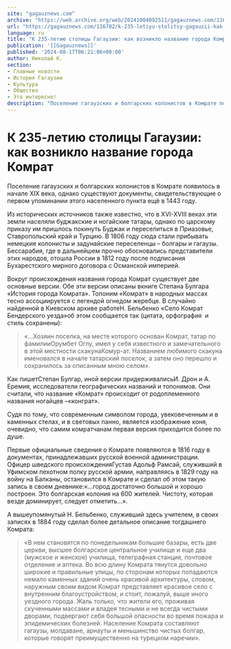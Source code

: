 ```yaml
---
site: "gagauznews.com"
archive: "https://web.archive.org/web/20241004092511/gagauznews.com/116702/k-235-letiyu-stolitsy-gagauzii-kak-vozniklo-nazvanie-goroda-komrat.html"
url: "https://gagauznews.com/116702/k-235-letiyu-stolitsy-gagauzii-kak-vozniklo-nazvanie-goroda-komrat.html"
language: ru
title: "К 235-летию столицы Гагаузии: как возникло название города Комрат"
publication: '[[Gagauznews]]'
published: '2024-08-17T06:21:06+00:00'
author: Николай К.
section:
- Главные новости
- История Гагаузии
- Культура
- Общество
- Это интересно!
description: "Поселение гагаузских и болгарских колонистов в Комрате появилось в начале XIX века, однако существуют документы, свидетельствующие о первом упоминании этого населенного пункта ещё в 1443 году. Из исторических источников также известно, что в XVI-XVIII веках эти земли населяли буджакские и ногайские татары, однако по царскому приказу им пришлось покинуть Буджак и переселиться в Приазовье, Ставропольский край и Турцию. В 1806 году сюда стали прибывать немецкие колонисты и задунайские переселенцы – болгары и гагаузы. Бессарабия, где в дальнейшем прочно обосновались представители этих народов, отошла России в 1812 году после подписания Бухарестского мирного договора с Османской империей. Вокруг происхождения названия города Комрат […]"
---
```


# К 235-летию столицы Гагаузии: как возникло название города Комрат

Поселение гагаузских и болгарских колонистов в Комрате появилось в начале XIX века, однако существуют документы, свидетельствующие о первом упоминании этого населенного пункта ещё в 1443 году.

Из исторических источников также известно, что в XVI-XVIII веках эти земли населяли буджакские и ногайские татары, однако по царскому приказу им пришлось покинуть Буджак и переселиться в Приазовье, Ставропольский край и Турцию. В 1806 году сюда стали прибывать немецкие колонисты и задунайские переселенцы – болгары и гагаузы. Бессарабия, где в дальнейшем прочно обосновались представители этих народов, отошла России в 1812 году после подписания Бухарестского мирного договора с Османской империей.

Вокруг происхождения названия города Комрат существует две основные версии. Обе эти версии описаны вкниге Степана Булгара «История города Комрата». Топоним «Комрат» в народных массах тесно ассоциируется с легендой огнедом жеребце. В случайно найденной в Киевском архиве работеН. Бельбенко «Село Комрат Бендерского уезда»об этом сообщается так (цитата, орфография  и стиль сохранены):

> «…Хозяин поселка, на месте которого основан Комрат, татар по фамилииОрумбет Оглу, имел у себя известного и замечательного в этой местности скакунаКомур-ат. Названием любимого скакуна именовался в начале татарский поселок, а затем оно перешло и сохранилось за описанным мною селом».

Как пишетСтепан Булгар, иной версии придерживалисьИ. Дрон и А. Еремия, исследователи географических названий и топонимов. Они считали, что название «Комрат» происходит от родоплеменного названия ногайцев –«конграт».

Судя по тому, что современным символом города, увековеченным и в каменных стелах, и в световых панно, является изображение коня, очевидно, что самим комратчанам первая версия приходится более по душе.

Первые официальные сведения о Комрате появляются в 1816 году в документах, принадлежавших русской военной администрации.  Офицер шведского происхожденияГустав Адольф Рамсай, служивший в Уфимском пехотном полку русской армии, направляясь в 1829 году на войну на Балканы, остановился в Комрате и сделал об этом такую запись в своем дневнике:«…город достаточно большой и хорошо построен. Это болгарская колония на 600 жителей. Чистоту, которая везде доминирует, следует отметить…».

А вышеупомянутый Н. Бельбенко, служивший здесь учителем, в своих записях в 1884 году сделал более детальное описание тогдашнего Комрата:

> «В нем становятся по понедельникам большие базары, есть две церкви, высшее болгарское центральное училище и еще два (мужское и женское) училища, телеграфная станция, почтовое отделение и аптека. Во всю длину Комрата тянутся довольно широкие и правильные улицы, по сторонам которых попадаются немало каменных зданий очень красивой архитектуры, словом, наружным своим видом Комрат представляет красивое село с внутренним благоустройством, и стоит, пожалуй, выше иного уездного города. Жаль только, что жители его, проживая скученными массами и владея тесными и не всегда чистыми дворами, подвергают себя большой опасности во время пожара и эпидемических болезней. Население Комрата составляют гагаузы, молдаване, арнауты и меньшинство чистых болгар, которые говорят преимущественно на турецком наречии».
